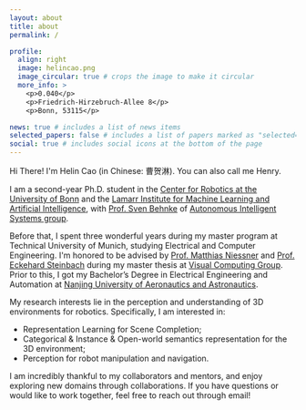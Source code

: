 ```yaml
---
layout: about
title: about
permalink: /

profile:
  align: right
  image: helincao.png
  image_circular: true # crops the image to make it circular
  more_info: >
    <p>0.040</p>
    <p>Friedrich-Hirzebruch-Allee 8</p>
    <p>Bonn, 53115</p>

news: true # includes a list of news items
selected_papers: false # includes a list of papers marked as "selected={true}"
social: true # includes social icons at the bottom of the page
---
```


Hi There! I'm Helin Cao (in Chinese: 曹贺淋). You can also call me Henry.

I am a second-year Ph.D. student in the [Center for Robotics at the University of Bonn](https://www.robotics.uni-bonn.de/) and the [Lamarr Institute for Machine Learning and Artificial Intelligence](https://lamarr-institute.org/), with [Prof. Sven Behnke](https://www.ais.uni-bonn.de/behnke/) of [Autonomous Intelligent Systems group](https://www.ais.uni-bonn.de/).

Before that, I spent three wonderful years during my master program at Technical University of Munich, studying Electrical and Computer Engineering. I'm honored to be advised by [Prof. Matthias Niessner](https://niessnerlab.org/members/matthias_niessner/profile.html) and [Prof. Eckehard Steinbach](https://www.professoren.tum.de/en/steinbach-eckehard) during my master thesis at [Visual Computing Group](https://niessnerlab.org/index.html). Prior to this, I got my Bachelor’s Degree in Electrical Engineering and Automation at [Nanjing University of Aeronautics and Astronautics](https://studyatnuaa.org/).

My research interests lie in the perception and understanding of 3D environments for robotics. Specifically, I am interested in:

- Representation Learning for Scene Completion;
- Categorical & Instance & Open-world semantics representation for the 3D environment;
- Perception for robot manipulation and navigation.

I am incredibly thankful to my collaborators and mentors, and enjoy exploring new domains through collaborations. If you have questions or would like to work together, feel free to reach out through email!
